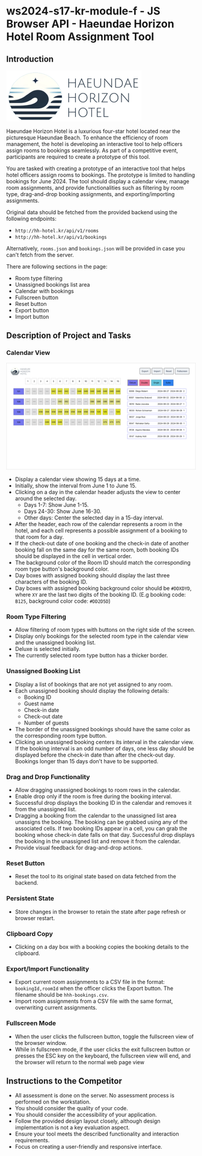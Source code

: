 # ws2024-s17-kr-module-f - JS Browser API - Haeundae Horizon Hotel Room Assignment Tool

## Introduction

![Haeundae Horizon Hotel logo](assets/images/hh-hotel-logo-small.png)

Haeundae Horizon Hotel is a luxurious four-star hotel located near the picturesque Haeundae Beach. To enhance the efficiency of room management, the hotel is developing an interactive tool to help officers assign rooms to bookings seamlessly. As part of a competitive event, participants are required to create a prototype of this tool.

You are tasked with creating a prototype of an interactive tool that helps hotel officers assign rooms to bookings. The prototype is limited to handling bookings for June 2024. The tool should display a calendar view, manage room assignments, and provide functionalities such as filtering by room type, drag-and-drop booking assignments, and exporting/importing assignments.

Original data should be fetched from the provided backend using the following endpoints: 
- `http://hh-hotel.kr/api/v1/rooms`
- `http://hh-hotel.kr/api/v1/bookings`

Alternatively, `rooms.json` and `bookings.json` will be provided in case you can't fetch from the server.

There are following sections in the page:

- Room type filtering
- Unassigned bookings list area
- Calendar with bookings
- Fullscreen button
- Reset button
- Export button
- Import button

## Description of Project and Tasks

### Calendar View

![Calendar View](assets/design/hhh-booking-assignments.png)

- Display a calendar view showing 15 days at a time.
- Initially, show the interval from June 1 to June 15.
- Clicking on a day in the calendar header adjusts the view to center around the selected day.
  - Days 1-7: Show June 1-15.
  - Days 24-30: Show June 16-30.
  - Other days: Center the selected day in a 15-day interval.
- After the header, each row of the calendar represents a room in the hotel, and each cell represents a possible assignment of a booking to that room for a day.
- If the check-out date of one booking and the check-in date of another booking fall on the same day for the same room, both booking IDs should be displayed in the cell in vertical order.
- The background color of the Room ID should match the corresponding room type button's background color.
- Day boxes with assigned booking should display the last three characters of the booking ID.
- Day boxes with assigned booking background color should be `#DDXDYD`, where `XY` are the last two digits of the booking ID. (E.g booking code: `B125`, background color code: `#DD2D5D`)

### Room Type Filtering

- Allow filtering of room types with buttons on the right side of the screen.
- Display only bookings for the selected room type in the calendar view and the unassigned booking list.
- Deluxe is selected initially.
- The currently selected room type button has a thicker border.

### Unassigned Booking List

- Display a list of bookings that are not yet assigned to any room.
- Each unassigned booking should display the following details:
  - Booking ID
  - Guest name
  - Check-in date
  - Check-out date
  - Number of guests
- The border of the unassigned bookings should have the same color as the corresponding room type button.
- Clicking an unassigned booking centers its interval in the calendar view. If the booking interval is an odd number of days, one less day should be displayed before the check-in date than after the check-out day. Bookings longer than 15 days don't have to be supported.

### Drag and Drop Functionality

- Allow dragging unassigned bookings to room rows in the calendar.
- Enable drop only if the room is free during the booking interval.
- Successful drop displays the booking ID in the calendar and removes it from the unassigned list.
- Dragging a booking from the calendar to the unassigned list area unassigns the booking. The booking can be grabbed using any of the associated cells. If two booking IDs appear in a cell, you can grab the booking whose check-in date falls on that day. Successful drop displays the booking in the unassigned list and remove it from the calendar.
- Provide visual feedback for drag-and-drop actions.

### Reset Button

- Reset the tool to its original state based on data fetched from the backend.

### Persistent State

- Store changes in the browser to retain the state after page refresh or browser restart.

### Clipboard Copy

- Clicking on a day box with a booking copies the booking details to the clipboard.

### Export/Import Functionality

- Export current room assignments to a CSV file in the format: `bookingId,roomId` when the officer clicks the Export button. The filename should be `hhh-bookings.csv`.
- Import room assignments from a CSV file with the same format, overwriting current assignments.

### Fullscreen Mode

- When the user clicks the fullscreen button, toggle the fullscreen view of the browser window.
- While in fullscreen mode, if the user clicks the exit fullscreen button or presses the ESC key on the keyboard, the fullscreen view will end, and the browser will return to the normal web page view

## Instructions to the Competitor

- All assessment is done on the server. No assessment process is performed on the workstation.
- You should consider the quality of your code.
- You should consider the accessibility of your application.
- Follow the provided design layout closely, although design implementation is not a key evaluation aspect.
- Ensure your tool meets the described functionality and interaction requirements.
- Focus on creating a user-friendly and responsive interface.
